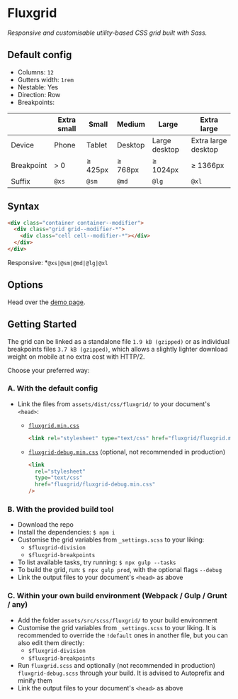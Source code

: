 # Fluxgrid

_Responsive and customisable utility-based CSS grid built with Sass._

## Default config

- Columns: `12`
- Gutters width: `1rem`
- Nestable: Yes
- Direction: Row
- Breakpoints:

|            | Extra small | Small   | Medium  | Large         | Extra large         |
| ---------- | ----------- | ------- | ------- | ------------- | ------------------- |
| Device     | Phone       | Tablet  | Desktop | Large desktop | Extra large desktop |
| Breakpoint | > 0         | ≥ 425px | ≥ 768px | ≥ 1024px      | ≥ 1366px            |
| Suffix     | `@xs`       | `@sm`   | `@md`   | `@lg`         | `@xl`               |

## Syntax

```html
<div class="container container--modifier">
  <div class="grid grid--modifier-*">
    <div class="cell cell--modifier-*"></div>
  </div>
</div>
```

Responsive: \*`@xs|@sm|@md|@lg|@xl`

## Options

Head over the [demo page](https://johanmouchet.github.io/fluxgrid/index.html).

## Getting Started

The grid can be linked as a standalone file `1.9 kB (gzipped)` or as individual breakpoints files `3.7 kB (gzipped)`, which allows a slightly lighter download weight on mobile at no extra cost with HTTP/2.

Choose your preferred way:

### A. With the default config

- Link the files from `assets/dist/css/fluxgrid/` to your document's `<head>`:

  - [`fluxgrid.min.css`](https://github.com/JohanMouchet/fluxgrid/blob/master/assets/dist/css/fluxgrid.min.css)

    ```html
    <link rel="stylesheet" type="text/css" href="fluxgrid/fluxgrid.min.css" />
    ```

  - [`fluxgrid-debug.min.css`](https://github.com/JohanMouchet/fluxgrid/blob/master/assets/dist/css/fluxgrid-debug.min.css) (optional, not recommended in production)

    ```html
    <link
      rel="stylesheet"
      type="text/css"
      href="fluxgrid/fluxgrid-debug.min.css"
    />
    ```

### B. With the provided build tool

- Download the repo
- Install the dependencies: `$ npm i`
- Customise the grid variables from `_settings.scss` to your liking:
  - `$fluxgrid-division`
  - `$fluxgrid-breakpoints`
- To list available tasks, try running: `$ npx gulp --tasks`
- To build the grid, run: `$ npx gulp prod`, with the optional flags `--debug`
- Link the output files to your document's `<head>` as above

### C. Within your own build environment (Webpack / Gulp / Grunt / any)

- Add the folder `assets/src/scss/fluxgrid/` to your build environment
- Customise the grid variables from `_settings.scss` to your liking. It is recommended to override the `!default` ones in another file, but you can also edit them directly:
  - `$fluxgrid-division`
  - `$fluxgrid-breakpoints`
- Run `fluxgrid.scss` and optionally (not recommended in production) `fluxgrid-debug.scss` through your build. It is advised to Autoprefix and minify them
- Link the output files to your document's `<head>` as above
